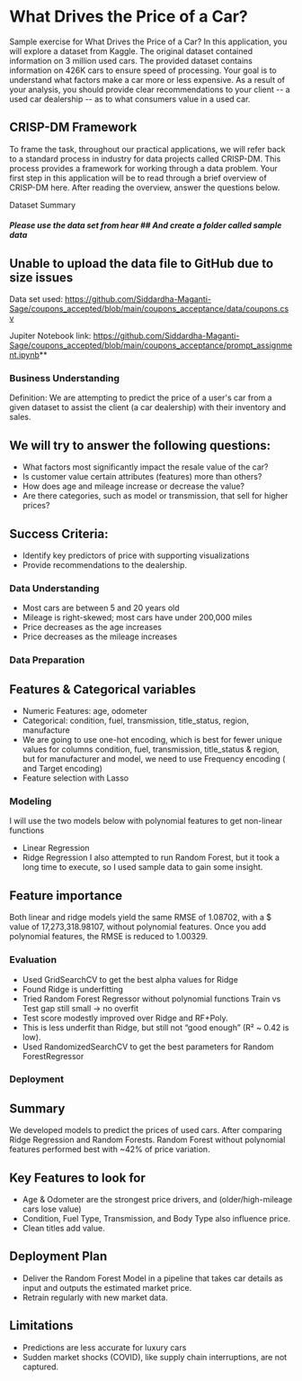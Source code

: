 # What Drives the Price of a Car?
Sample exercise for What Drives the Price of a Car?
In this application, you will explore a dataset from Kaggle. The original dataset contained information on 3 million used cars. The provided dataset contains information on 426K cars to ensure speed of processing. Your goal is to understand what factors make a car more or less expensive. As a result of your analysis, you should provide clear recommendations to your client -- a used car dealership -- as to what consumers value in a used car.

## CRISP-DM Framework

To frame the task, throughout our practical applications, we will refer back to a standard process in industry for data projects called CRISP-DM. This process provides a framework for working through a data problem. Your first step in this application will be to read through a brief overview of CRISP-DM here. After reading the overview, answer the questions below.

Dataset Summary

##### Please use the data set from hear ## And create a folder called sample data 
## Unable to upload the data file to GitHub due to size issues 
Data set used: https://github.com/Siddardha-Maganti-Sage/coupons_accepted/blob/main/coupons_acceptance/data/coupons.csv

Jupiter Notebook link: https://github.com/Siddardha-Maganti-Sage/coupons_accepted/blob/main/coupons_acceptance/prompt_assignment.ipynb**

### Business Understanding
Definition:
    We are attempting to predict the price of a user's car from a given dataset to assist the client 
    (a car dealership) with their inventory and sales.

## We will try to answer the following questions:
  * What factors most significantly impact the resale value of the car?
  * Is customer value certain attributes (features) more than others?
  * How does age and mileage increase or decrease the value?
  * Are there categories, such as model or transmission, that sell for higher prices?
    
## Success Criteria:
  * Identify key predictors of price with supporting visualizations
  * Provide recommendations to the dealership.

### Data Understanding
  * Most cars are between 5 and 20 years old
  * Mileage is right-skewed; most cars have under 200,000 miles
  * Price decreases as the age increases
  * Price decreases as the mileage increases

### Data Preparation
## Features & Categorical variables
  * Numeric Features: age, odometer
  * Categorical: condition, fuel, transmission, title_status, region, manufacture
  * We are going to use one-hot encoding, which is best for fewer unique values for columns condition, fuel, transmission, title_status & region, but for manufacturer and model, we need to use Frequency encoding ( and Target encoding)
  * Feature selection with Lasso
    
### Modeling
I will use the two models below with polynomial features to get non-linear functions
  * Linear Regression
  * Ridge Regression
I also attempted to run Random Forest, but it took a long time to execute, so I used sample data to gain some insight.

## Feature importance
Both linear and ridge models yield the same RMSE of 1.08702, with a $ value of 17,273,318.98107, without polynomial features.
Once you add polynomial features, the RMSE is reduced to 1.00329.

### Evaluation
 * Used GridSearchCV to get the best alpha values for Ridge
 * Found Ridge is underfitting
 * Tried Random Forest Regressor without polynomial functions
   Train vs Test gap still small → no overfit
 * Test score modestly improved over Ridge and RF+Poly.
 * This is less underfit than Ridge, but still not “good enough” (R² ~ 0.42 is low).
 * Used RandomizedSearchCV to get the best parameters for Random ForestRegressor

### Deployment
## Summary
  We developed models to predict the prices of used cars. After comparing Ridge Regression and Random Forests. Random Forest without polynomial features performed best with ~42% of price variation.

## Key Features to look for
  * Age & Odometer are the strongest price drivers, and (older/high-mileage cars lose value)
  * Condition, Fuel Type, Transmission, and Body Type also influence price.
  * Clean titles add value.
## Deployment Plan
  * Deliver the Random Forest Model in a pipeline that takes car details as input and outputs the estimated market price.
  * Retrain regularly with new market data.
## Limitations
  * Predictions are less accurate for luxury cars
  * Sudden market shocks (COVID), like supply chain interruptions, are not captured.
